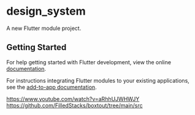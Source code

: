 # design_system

A new Flutter module project.

## Getting Started

For help getting started with Flutter development, view the online
[documentation](https://flutter.dev/).

For instructions integrating Flutter modules to your existing applications,
see the [add-to-app documentation](https://flutter.dev/docs/development/add-to-app).

https://www.youtube.com/watch?v=aRhhUJWHWJY
https://github.com/FilledStacks/boxtout/tree/main/src
